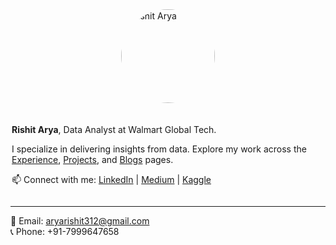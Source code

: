 <div style="display: flex; align-items: center; gap: 20px; justify-content: center; flex-wrap: wrap;">

  <img src="assets/images/profile.jpg" alt="Rishit Arya" style="border-radius: 50%; width: 150px; height: 150px;">

  <div style="max-width: 500px; text-align: left;">
    <p><strong>Rishit Arya</strong>, Data Analyst at Walmart Global Tech.</p>
    <p>
      I specialize in delivering insights from data. Explore my work across the
      <a href="/experience/">Experience</a>,
      <a href="/projects/">Projects</a>, and
      <a href="/blogs/">Blogs</a> pages.
    </p>
    <p>
      📫 Connect with me:  
      <a href="https://linkedin.com/in/rishit-arya" target="_blank">LinkedIn</a> |  
      <a href="https://medium.com/@its_Rish" target="_blank">Medium</a> |  
      <a href="https://kaggle.com/rishitarya" target="_blank">Kaggle</a>
    </p>
  </div>

</div>

---

📧 Email: aryarishit312@gmail.com  
📞 Phone: +91-7999647658  
